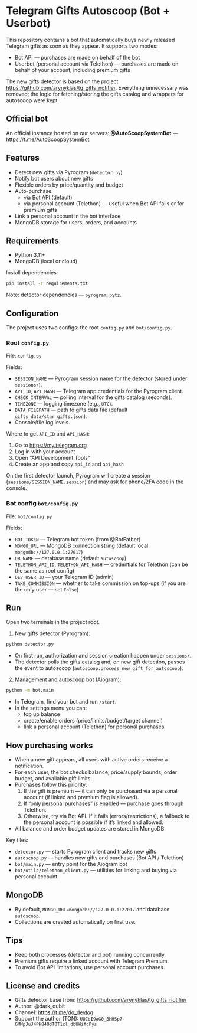 # Telegram Gifts Autoscoop (Bot + Userbot)

This repository contains a bot that automatically buys newly released Telegram gifts as soon as they appear. It supports two modes:

- Bot API — purchases are made on behalf of the bot
- Userbot (personal account via Telethon) — purchases are made on behalf of your account, including premium gifts

The new gifts detector is based on the project https://github.com/arynyklas/tg_gifts_notifier. Everything unnecessary was removed; the logic for fetching/storing the gifts catalog and wrappers for autoscoop were kept.

## Official bot

An official instance hosted on our servers: **@AutoScoopSystemBot** — https://t.me/AutoScoopSystemBot


## Features

- Detect new gifts via Pyrogram (`detector.py`)
- Notify bot users about new gifts
- Flexible orders by price/quantity and budget
- Auto-purchase:
  - via Bot API (default)
  - via personal account (Telethon) — useful when Bot API fails or for premium gifts
- Link a personal account in the bot interface
- MongoDB storage for users, orders, and accounts


## Requirements

- Python 3.11+
- MongoDB (local or cloud)

Install dependencies:

```bash
pip install -r requirements.txt
```

Note: detector dependencies — `pyrogram`, `pytz`.


## Configuration

The project uses two configs: the root `config.py` and `bot/config.py`.

### Root `config.py`
File: `config.py`

Fields:
- `SESSION_NAME` — Pyrogram session name for the detector (stored under `sessions/`).
- `API_ID`, `API_HASH` — Telegram app credentials for the Pyrogram client.
- `CHECK_INTERVAL` — polling interval for the gifts catalog (seconds).
- `TIMEZONE` — logging timezone (e.g., `UTC`).
- `DATA_FILEPATH` — path to gifts data file (default `gifts_data/star_gifts.json`).
- Console/file log levels.

Where to get `API_ID` and `API_HASH`:
1. Go to https://my.telegram.org
2. Log in with your account
3. Open “API Development Tools”
4. Create an app and copy `api_id` and `api_hash`

On the first detector launch, Pyrogram will create a session (`sessions/SESSION_NAME.session`) and may ask for phone/2FA code in the console.

### Bot config `bot/config.py`
File: `bot/config.py`

Fields:
- `BOT_TOKEN` — Telegram bot token (from @BotFather)
- `MONGO_URL` — MongoDB connection string (default local `mongodb://127.0.0.1:27017`)
- `DB_NAME` — database name (default `autoscoop`)
- `TELETHON_API_ID`, `TELETHON_API_HASH` — credentials for Telethon (can be the same as root config)
- `DEV_USER_ID` — your Telegram ID (admin)
- `TAKE_COMMISSION` — whether to take commission on top-ups (if you are the only user — set `False`)


## Run

Open two terminals in the project root.

1) New gifts detector (Pyrogram):
```bash
python detector.py
```
- On first run, authorization and session creation happen under `sessions/`.
- The detector polls the gifts catalog and, on new gift detection, passes the event to autoscoop (`autoscoop.process_new_gift_for_autoscoop`).

2) Management and autoscoop bot (Aiogram):
```bash
python -m bot.main
```
- In Telegram, find your bot and run `/start`.
- In the settings menu you can:
  - top up balance
  - create/enable orders (price/limits/budget/target channel)
  - link a personal account (Telethon) for personal purchases


## How purchasing works

- When a new gift appears, all users with active orders receive a notification.
- For each user, the bot checks balance, price/supply bounds, order budget, and available gift limits.
- Purchases follow this priority:
  1. If the gift is premium — it can only be purchased via a personal account (if linked and premium flag is allowed).
  2. If “only personal purchases” is enabled — purchase goes through Telethon.
  3. Otherwise, try via Bot API. If it fails (errors/restrictions), a fallback to the personal account is possible if it’s linked and allowed.
- All balance and order budget updates are stored in MongoDB.

Key files:
- `detector.py` — starts Pyrogram client and tracks new gifts
- `autoscoop.py` — handles new gifts and purchases (Bot API / Telethon)
- `bot/main.py` — entry point for the Aiogram bot
- `bot/utils/telethon_client.py` — utilities for linking and buying via personal account


## MongoDB

- By default, `MONGO_URL=mongodb://127.0.0.1:27017` and database `autoscoop`.
- Collections are created automatically on first use.


## Tips

- Keep both processes (detector and bot) running concurrently.
- Premium gifts require a linked account with Telegram Premium.
- To avoid Bot API limitations, use personal account purchases.


## License and credits

- Gifts detector base from: https://github.com/arynyklas/tg_gifts_notifier
- Author: @dark_qubit
- Channel: https://t.me/dq_devlog
- Support the author (TON): `UQCqI9aG0_BHHSp7-GMMpJuJ4PH84OdT0T1cl_dbUWifcPys`
